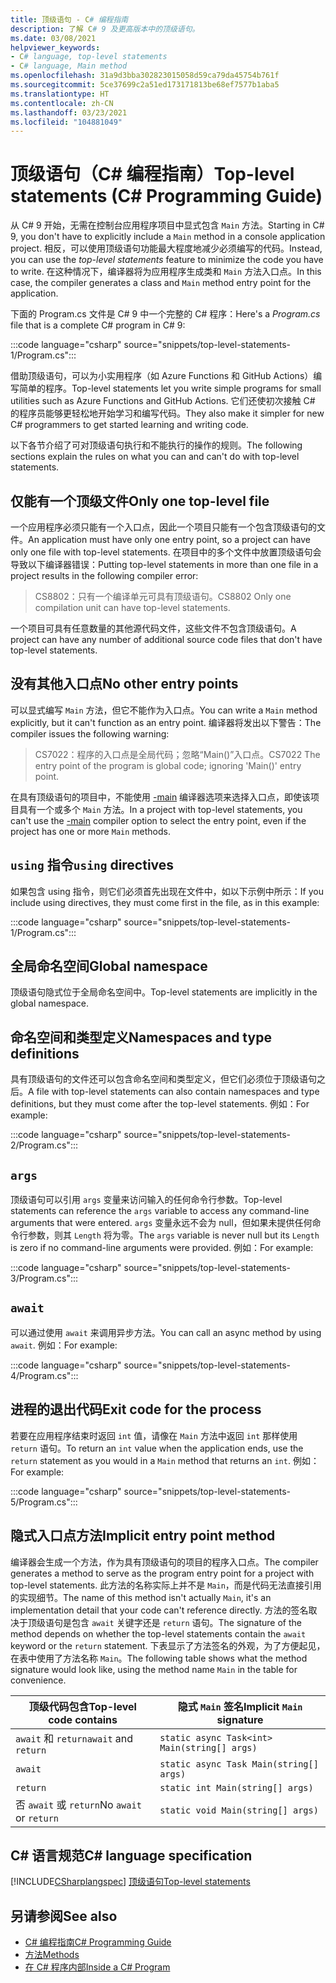 ```yaml
---
title: 顶级语句 - C# 编程指南
description: 了解 C# 9 及更高版本中的顶级语句。
ms.date: 03/08/2021
helpviewer_keywords:
- C# language, top-level statements
- C# language, Main method
ms.openlocfilehash: 31a9d3bba302823015058d59ca79da45754b761f
ms.sourcegitcommit: 5ce37699c2a51ed173171813be68ef7577b1aba5
ms.translationtype: HT
ms.contentlocale: zh-CN
ms.lasthandoff: 03/23/2021
ms.locfileid: "104881049"
---
```

# <a name="top-level-statements-c-programming-guide"></a><span data-ttu-id="28cc8-103">顶级语句（C# 编程指南）</span><span class="sxs-lookup"><span data-stu-id="28cc8-103">Top-level statements (C# Programming Guide)</span></span>

<span data-ttu-id="28cc8-104">从 C# 9 开始，无需在控制台应用程序项目中显式包含 `Main` 方法。</span><span class="sxs-lookup"><span data-stu-id="28cc8-104">Starting in C# 9, you don't have to explicitly include a `Main` method in a console application project.</span></span> <span data-ttu-id="28cc8-105">相反，可以使用顶级语句功能最大程度地减少必须编写的代码。</span><span class="sxs-lookup"><span data-stu-id="28cc8-105">Instead, you can use the *top-level statements* feature to minimize the code you have to write.</span></span> <span data-ttu-id="28cc8-106">在这种情况下，编译器将为应用程序生成类和 `Main` 方法入口点。</span><span class="sxs-lookup"><span data-stu-id="28cc8-106">In this case, the compiler generates a class and `Main` method entry point for the application.</span></span>

<span data-ttu-id="28cc8-107">下面的 Program.cs 文件是 C# 9 中一个完整的 C# 程序：</span><span class="sxs-lookup"><span data-stu-id="28cc8-107">Here's a *Program.cs* file that is a complete C# program in C# 9:</span></span>

:::code language="csharp" source="snippets/top-level-statements-1/Program.cs":::

<span data-ttu-id="28cc8-108">借助顶级语句，可以为小实用程序（如 Azure Functions 和 GitHub Actions）编写简单的程序。</span><span class="sxs-lookup"><span data-stu-id="28cc8-108">Top-level statements let you write simple programs for small utilities such as Azure Functions and GitHub Actions.</span></span> <span data-ttu-id="28cc8-109">它们还使初次接触 C# 的程序员能够更轻松地开始学习和编写代码。</span><span class="sxs-lookup"><span data-stu-id="28cc8-109">They also make it simpler for new C# programmers to get started learning and writing code.</span></span>

<span data-ttu-id="28cc8-110">以下各节介绍了可对顶级语句执行和不能执行的操作的规则。</span><span class="sxs-lookup"><span data-stu-id="28cc8-110">The following sections explain the rules on what you can and can't do with top-level statements.</span></span>

## <a name="only-one-top-level-file"></a><span data-ttu-id="28cc8-111">仅能有一个顶级文件</span><span class="sxs-lookup"><span data-stu-id="28cc8-111">Only one top-level file</span></span>

<span data-ttu-id="28cc8-112">一个应用程序必须只能有一个入口点，因此一个项目只能有一个包含顶级语句的文件。</span><span class="sxs-lookup"><span data-stu-id="28cc8-112">An application must have only one entry point, so a project can have only one file with top-level statements.</span></span> <span data-ttu-id="28cc8-113">在项目中的多个文件中放置顶级语句会导致以下编译器错误：</span><span class="sxs-lookup"><span data-stu-id="28cc8-113">Putting top-level statements in more than one file in a project results in the following compiler error:</span></span>

> <span data-ttu-id="28cc8-114">CS8802：只有一个编译单元可具有顶级语句。</span><span class="sxs-lookup"><span data-stu-id="28cc8-114">CS8802 Only one compilation unit can have top-level statements.</span></span>

<span data-ttu-id="28cc8-115">一个项目可具有任意数量的其他源代码文件，这些文件不包含顶级语句。</span><span class="sxs-lookup"><span data-stu-id="28cc8-115">A project can have any number of additional source code files that don't have top-level statements.</span></span>

## <a name="no-other-entry-points"></a><span data-ttu-id="28cc8-116">没有其他入口点</span><span class="sxs-lookup"><span data-stu-id="28cc8-116">No other entry points</span></span>

<span data-ttu-id="28cc8-117">可以显式编写 `Main` 方法，但它不能作为入口点。</span><span class="sxs-lookup"><span data-stu-id="28cc8-117">You can write a `Main` method explicitly, but it can't function as an entry point.</span></span> <span data-ttu-id="28cc8-118">编译器将发出以下警告：</span><span class="sxs-lookup"><span data-stu-id="28cc8-118">The compiler issues the following warning:</span></span>

> <span data-ttu-id="28cc8-119">CS7022：程序的入口点是全局代码；忽略“Main()”入口点。</span><span class="sxs-lookup"><span data-stu-id="28cc8-119">CS7022 The entry point of the program is global code; ignoring 'Main()' entry point.</span></span>

<span data-ttu-id="28cc8-120">在具有顶级语句的项目中，不能使用 [-main](../../language-reference/compiler-options/advanced.md#mainentrypoint-or-startupobject) 编译器选项来选择入口点，即使该项目具有一个或多个 `Main` 方法。</span><span class="sxs-lookup"><span data-stu-id="28cc8-120">In a project with top-level statements, you can't use the [-main](../../language-reference/compiler-options/advanced.md#mainentrypoint-or-startupobject) compiler option to select the entry point, even if the project has one or more `Main` methods.</span></span>

## <a name="using-directives"></a><span data-ttu-id="28cc8-121">`using` 指令</span><span class="sxs-lookup"><span data-stu-id="28cc8-121">`using` directives</span></span>

<span data-ttu-id="28cc8-122">如果包含 using 指令，则它们必须首先出现在文件中，如以下示例中所示：</span><span class="sxs-lookup"><span data-stu-id="28cc8-122">If you include using directives, they must come first in the file, as in this example:</span></span>

:::code language="csharp" source="snippets/top-level-statements-1/Program.cs":::

## <a name="global-namespace"></a><span data-ttu-id="28cc8-123">全局命名空间</span><span class="sxs-lookup"><span data-stu-id="28cc8-123">Global namespace</span></span>

<span data-ttu-id="28cc8-124">顶级语句隐式位于全局命名空间中。</span><span class="sxs-lookup"><span data-stu-id="28cc8-124">Top-level statements are implicitly in the global namespace.</span></span>

## <a name="namespaces-and-type-definitions"></a><span data-ttu-id="28cc8-125">命名空间和类型定义</span><span class="sxs-lookup"><span data-stu-id="28cc8-125">Namespaces and type definitions</span></span>

<span data-ttu-id="28cc8-126">具有顶级语句的文件还可以包含命名空间和类型定义，但它们必须位于顶级语句之后。</span><span class="sxs-lookup"><span data-stu-id="28cc8-126">A file with top-level statements can also contain namespaces and type definitions, but they must come after the top-level statements.</span></span> <span data-ttu-id="28cc8-127">例如：</span><span class="sxs-lookup"><span data-stu-id="28cc8-127">For example:</span></span>

:::code language="csharp" source="snippets/top-level-statements-2/Program.cs":::

## `args`

<span data-ttu-id="28cc8-128">顶级语句可以引用 `args` 变量来访问输入的任何命令行参数。</span><span class="sxs-lookup"><span data-stu-id="28cc8-128">Top-level statements can reference the `args` variable to access any command-line arguments that were entered.</span></span> <span data-ttu-id="28cc8-129">`args` 变量永远不会为 null，但如果未提供任何命令行参数，则其 `Length` 将为零。</span><span class="sxs-lookup"><span data-stu-id="28cc8-129">The `args` variable is never null but its `Length` is zero if no command-line arguments were provided.</span></span> <span data-ttu-id="28cc8-130">例如：</span><span class="sxs-lookup"><span data-stu-id="28cc8-130">For example:</span></span>

:::code language="csharp" source="snippets/top-level-statements-3/Program.cs":::

## `await`

<span data-ttu-id="28cc8-131">可以通过使用 `await` 来调用异步方法。</span><span class="sxs-lookup"><span data-stu-id="28cc8-131">You can call an async method by using `await`.</span></span> <span data-ttu-id="28cc8-132">例如：</span><span class="sxs-lookup"><span data-stu-id="28cc8-132">For example:</span></span>

:::code language="csharp" source="snippets/top-level-statements-4/Program.cs":::

## <a name="exit-code-for-the-process"></a><span data-ttu-id="28cc8-133">进程的退出代码</span><span class="sxs-lookup"><span data-stu-id="28cc8-133">Exit code for the process</span></span>

<span data-ttu-id="28cc8-134">若要在应用程序结束时返回 `int` 值，请像在 `Main` 方法中返回 `int` 那样使用 `return` 语句。</span><span class="sxs-lookup"><span data-stu-id="28cc8-134">To return an `int` value when the application ends, use the `return` statement as you would in a `Main` method that returns an `int`.</span></span> <span data-ttu-id="28cc8-135">例如：</span><span class="sxs-lookup"><span data-stu-id="28cc8-135">For example:</span></span>

:::code language="csharp" source="snippets/top-level-statements-5/Program.cs":::

## <a name="implicit-entry-point-method"></a><span data-ttu-id="28cc8-136">隐式入口点方法</span><span class="sxs-lookup"><span data-stu-id="28cc8-136">Implicit entry point method</span></span>

<span data-ttu-id="28cc8-137">编译器会生成一个方法，作为具有顶级语句的项目的程序入口点。</span><span class="sxs-lookup"><span data-stu-id="28cc8-137">The compiler generates a method to serve as the program entry point for a project with top-level statements.</span></span> <span data-ttu-id="28cc8-138">此方法的名称实际上并不是 `Main`，而是代码无法直接引用的实现细节。</span><span class="sxs-lookup"><span data-stu-id="28cc8-138">The name of this method isn't actually `Main`, it's an implementation detail that your code can't reference directly.</span></span> <span data-ttu-id="28cc8-139">方法的签名取决于顶级语句是包含 `await` 关键字还是 `return` 语句。</span><span class="sxs-lookup"><span data-stu-id="28cc8-139">The signature of the method depends on whether the top-level statements contain the `await` keyword or the `return` statement.</span></span> <span data-ttu-id="28cc8-140">下表显示了方法签名的外观，为了方便起见，在表中使用了方法名称 `Main`。</span><span class="sxs-lookup"><span data-stu-id="28cc8-140">The following table shows what the method signature would look like, using the method name `Main` in the table for convenience.</span></span>

| <span data-ttu-id="28cc8-141">顶级代码包含</span><span class="sxs-lookup"><span data-stu-id="28cc8-141">Top-level code contains</span></span>| <span data-ttu-id="28cc8-142">隐式 `Main` 签名</span><span class="sxs-lookup"><span data-stu-id="28cc8-142">Implicit `Main` signature</span></span>                    |
|------------------------|----------------------------------------------|
| <span data-ttu-id="28cc8-143">`await` 和 `return`</span><span class="sxs-lookup"><span data-stu-id="28cc8-143">`await` and `return`</span></span>   | `static async Task<int> Main(string[] args)` |
| `await`                | `static async Task Main(string[] args)`      |
| `return`               | `static int Main(string[] args)`             |
| <span data-ttu-id="28cc8-144">否 `await` 或 `return`</span><span class="sxs-lookup"><span data-stu-id="28cc8-144">No `await` or `return`</span></span> | `static void Main(string[] args)`            |

## <a name="c-language-specification"></a><span data-ttu-id="28cc8-145">C# 语言规范</span><span class="sxs-lookup"><span data-stu-id="28cc8-145">C# language specification</span></span>

[!INCLUDE[CSharplangspec](~/includes/csharplangspec-md.md)]
[<span data-ttu-id="28cc8-146">顶级语句</span><span class="sxs-lookup"><span data-stu-id="28cc8-146">Top-level statements</span></span>](~/_csharplang/proposals/csharp-9.0/top-level-statements.md)

## <a name="see-also"></a><span data-ttu-id="28cc8-147">另请参阅</span><span class="sxs-lookup"><span data-stu-id="28cc8-147">See also</span></span>

- [<span data-ttu-id="28cc8-148">C# 编程指南</span><span class="sxs-lookup"><span data-stu-id="28cc8-148">C# Programming Guide</span></span>](../index.md)
- [<span data-ttu-id="28cc8-149">方法</span><span class="sxs-lookup"><span data-stu-id="28cc8-149">Methods</span></span>](../classes-and-structs/methods.md)
- [<span data-ttu-id="28cc8-150">在 C# 程序内部</span><span class="sxs-lookup"><span data-stu-id="28cc8-150">Inside a C# Program</span></span>](../inside-a-program/index.md)
